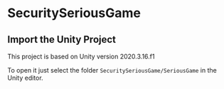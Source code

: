 # SecuritySeriousGame

## Import the Unity Project
This project is based on Unity version 2020.3.16.f1

To open it just select the folder `SecuritySeriousGame/SeriousGame` in the Unity editor.
